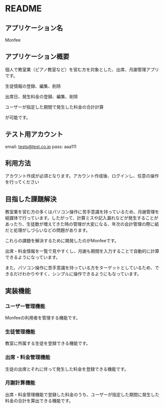 # README

## アプリケーション名
Monfee

## アプリケーション概要
個人で教室業（ピアノ教室など）を営む方を対象とした、出席、月謝管理アプリです。

生徒情報の登録、編集、削除

出席日、発生料金の登録、編集、削除

ユーザーが指定した期間で発生した料金の合計計算

が可能です。

## テスト用アカウント
email: tests@test.co.jp
pass: aaa111

## 利用方法
アカウント作成が必須となります。アカウント作成後、ログインし、任意の操作を行ってください

## 目指した課題解決
教室業を営む方の多くはパソコン操作に苦手意識を持っているため、月謝管理を紙媒体で行っています。したがって、計算ミスや記入漏れなどが発生することがあったり、生徒数が増えてきた時の管理が大変になる、年次の会計管理の際に紙だと処理がしづらいなどの問題があります。

これらの課題を解決するために開発したのがMonfeeです。

出席・料金情報を一覧で見やすくし、月謝も期間を入力することで自動的に計算できるようになっています。

また、パソコン操作に苦手意識を持っている方をターゲットとしているため、できるだけわかりやすく、シンプルに操作できるようにもなっています。

## 実装機能
### ユーザー管理機能
Monfeeの利用者を管理する機能です。

### 生徒管理機能
教室に所属する生徒を登録できる機能です。

### 出席・料金管理機能
生徒の出席とそれに伴って発生した料金を登録できる機能です。

### 月謝計算機能
出席・料金管理機能で登録した料金のうち、ユーザーが指定した期間に発生した料金の合計を算出できる機能です。